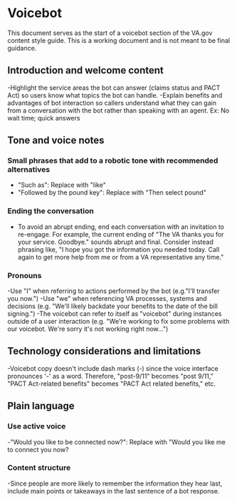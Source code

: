 # Voicebot

This document serves as the start of a voicebot section of the VA.gov content style guide. This is a working document and is not meant to be final guidance.

## Introduction and welcome content
-Highlight the service areas the bot can answer (claims status and PACT Act) so users know what topics the bot can handle.
-Explain benefits and advantages of bot interaction so callers understand what they can gain from a conversation with the bot rather than speaking with an agent. Ex: No wait time; quick answers

## Tone and voice notes

### Small phrases that add to a robotic tone with recommended alternatives

- "Such as": Replace with "like"
- "Followed by the pound key": Replace with "Then select pound"

### Ending the conversation

- To avoid an abrupt ending, end each conversation with an invitation to re-engage. For example, the current ending of "The VA thanks you for your service. Goodbye." sounds abrupt and final. Consider instead phrasing like, "I hope you got the information you needed today. Call again to get more help from me or from a VA representative any time."

### Pronouns
-Use "I" when referring to actions performed by the bot (e.g."I'll transfer you now.")
-Use "we" when referencing VA processes, systems and decisions (e.g. "We'll likely backdate your benefits to the date of the bill signing.")
-The voicebot can refer to itself as "voicebot" during instances outside of a user interaction (e.g. "We're working to fix some problems with our voicebot. We're sorry it's not working right now...")

## Technology considerations and limitations
-Voicebot copy doesn't include dash marks (-) since the voice interface pronounces '-' as a word. Therefore, "post-9/11" becomes "post 9/11," "PACT Act-related benefits" becomes "PACT Act related benefits," etc.

## Plain language

### Use active voice
-"Would you like to be connected now?": Replace with "Would you like me to connect you now?

### Content structure
-Since people are more likely to remember the information they hear last, include main points or takeaways in the last sentence of a bot response.
